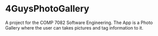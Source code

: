 # 4GuysPhotoGallery

A project for the COMP 7082 Software Engineering. The App is a Photo Gallery where the user can takes pictures and tag information to it.
